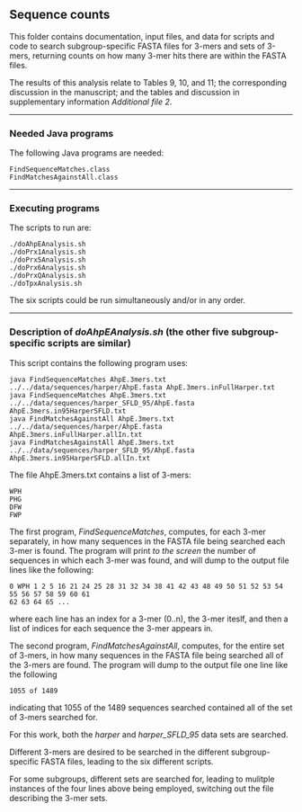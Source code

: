 ## Sequence counts

This folder contains documentation, input files, and data for scripts and code to search subgroup-specific FASTA files for 3-mers and sets of 3-mers, returning counts on how many 3-mer hits there are within the FASTA files.  

The results of this analysis relate to Tables 9, 10, and 11; the corresponding discussion in the manuscript; and the tables
and discussion in supplementary information *Additional file 2*.

---
### Needed Java programs
The following Java programs are needed:
```
FindSequenceMatches.class
FindMatchesAgainstAll.class
```

---
### Executing programs
The scripts to run are:
```
./doAhpEAnalysis.sh
./doPrx1Analysis.sh
./doPrx5Analysis.sh
./doPrx6Analysis.sh
./doPrxQAnalysis.sh
./doTpxAnalysis.sh
```

The six scripts could be run simultaneously and/or in any order.

---
### Description of *doAhpEAnalysis.sh* (the other five subgroup-specific scripts are similar)
This script contains the following program uses:
```
java FindSequenceMatches AhpE.3mers.txt ../../data/sequences/harper/AhpE.fasta AhpE.3mers.inFullHarper.txt 
java FindSequenceMatches AhpE.3mers.txt ../../data/sequences/harper_SFLD_95/AhpE.fasta AhpE.3mers.in95HarperSFLD.txt 
java FindMatchesAgainstAll AhpE.3mers.txt ../../data/sequences/harper/AhpE.fasta AhpE.3mers.inFullHarper.allIn.txt 
java FindMatchesAgainstAll AhpE.3mers.txt ../../data/sequences/harper_SFLD_95/AhpE.fasta AhpE.3mers.in95HarperSFLD.allIn.txt 
```

The file AhpE.3mers.txt contains a list of 3-mers:
```
WPH
PHG
DFW
FWP
```

The first program, *FindSequenceMatches*, computes, for each 3-mer separately, in how many sequences in the FASTA file being 
searched each 3-mer is found. The program will print *to the screen* the number of sequences in which each 3-mer was found, and
will dump to the output file lines like the following:
```
0 WPH 1 2 5 16 21 24 25 28 31 32 34 38 41 42 43 48 49 50 51 52 53 54 55 56 57 58 59 60 61
62 63 64 65 ...
```
where each line has an index for a 3-mer (0..n), the 3-mer iteslf, and then a list of indices for each sequence the 3-mer appears in.

The second program, *FindMatchesAgainstAll*, computes, for the entire set of 3-mers, in how many sequences in the FASTA file being 
searched all of the 3-mers are found. The program will dump to the output file one line like the following
```
1055 of 1489
```
indicating that 1055 of the 1489 sequences searched contained all of the set of 3-mers searched for.

For this work, both the *harper* and *harper_SFLD_95* data sets are searched.

Different 3-mers are desired to be searched in the different subgroup-specific FASTA files, leading to the six different scripts.

For some subgroups, different sets are searched for, leading to mulitple instances of the four lines above being employed, switching
out the file describing the 3-mer sets.

